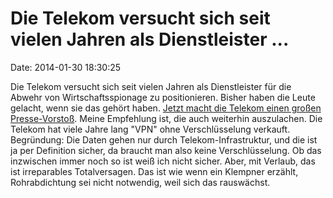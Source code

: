 Die Telekom versucht sich seit vielen Jahren als Dienstleister \...
===================================================================

Date: 2014-01-30 18:30:25

Die Telekom versucht sich seit vielen Jahren als Dienstleister für die
Abwehr von Wirtschaftsspionage zu positionieren. Bisher haben die Leute
gelacht, wenn sie das gehört haben. [Jetzt macht die Telekom einen
großen
Presse-Vorstoß](http://www.tagesschau.de/wirtschaft/wirtschafsspionage100.html).
Meine Empfehlung ist, die auch weiterhin auszulachen. Die Telekom hat
viele Jahre lang \"VPN\" ohne Verschlüsselung verkauft. Begründung: Die
Daten gehen nur durch Telekom-Infrastruktur, und die ist ja per
Definition sicher, da braucht man also keine Verschlüsselung. Ob das
inzwischen immer noch so ist weiß ich nicht sicher. Aber, mit Verlaub,
das ist irreparables Totalversagen. Das ist wie wenn ein Klempner
erzählt, Rohrabdichtung sei nicht notwendig, weil sich das rauswächst.
